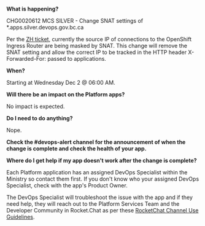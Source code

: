 
**What is happening?**

CHG0020612 MCS SILVER - Change SNAT settings of *.apps.silver.devops.gov.bc.ca

Per the [ZH ticket](https://app.zenhub.com/workspaces/platform-experience-5bb7c5ab4b5806bc2beb9d15/issues/bcdevops/openshift4-rollout/465), currently the source IP of connections to the OpenShift Ingress Router are being masked by SNAT. This change will remove the SNAT setting and allow the correct IP to be tracked in the HTTP header X-Forwarded-For: passed to applications.

**When?**

Starting at Wednesday Dec 2 @ 06:00 AM.

**Will there be an impact on the Platform apps?**

No impact is expected.

**Do I need to do anything?**

Nope.

**Check the #devops-alert channel for the announcement of when the change is complete and check the health of your app.**

**Where do I get help if my app doesn't work after the change is complete?**

Each Platform application has an assigned DevOps Specialist within the Ministry so contact them first. If you don't know who your assigned DevOps Specialist, check with the app's Product Owner.

The DevOps Specialist will troubleshoot the issue with the app and if they need help, they will reach out to the Platform Services Team and the Developer Community in Rocket.Chat as per these [RocketChat Channel Use Guidelines](
https://developer.gov.bc.ca/Getting-human-support-for-issues-not-covered-by-devops-requests).
